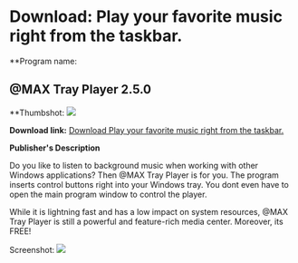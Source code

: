 # Download: Play your favorite music right from the taskbar.

**Program name: 

## @MAX Tray Player 2.5.0

  
**Thumbshot: ![](http://www.freewarefiles.com/screenshot/maxtrayplayer_md.jpg)   
  
**Download link:** [Download Play your favorite music right from the taskbar.](http://freewares.boysofts.com/MAX-Tray-Player_program_98360.html)  
  


**Publisher's Description**  
  


Do you like to listen to background music when working with other Windows applications? Then @MAX Tray Player is for you. The program inserts control buttons right into your Windows tray. You dont even have to open the main program window to control the player. 

While it is lightning fast and has a low impact on system resources, @MAX Tray Player is still a powerful and feature-rich media center. Moreover, its FREE!

  
  
Screenshot: ![](http://www.freewarefiles.com/screenshot/maxtrayplayer.jpg)
